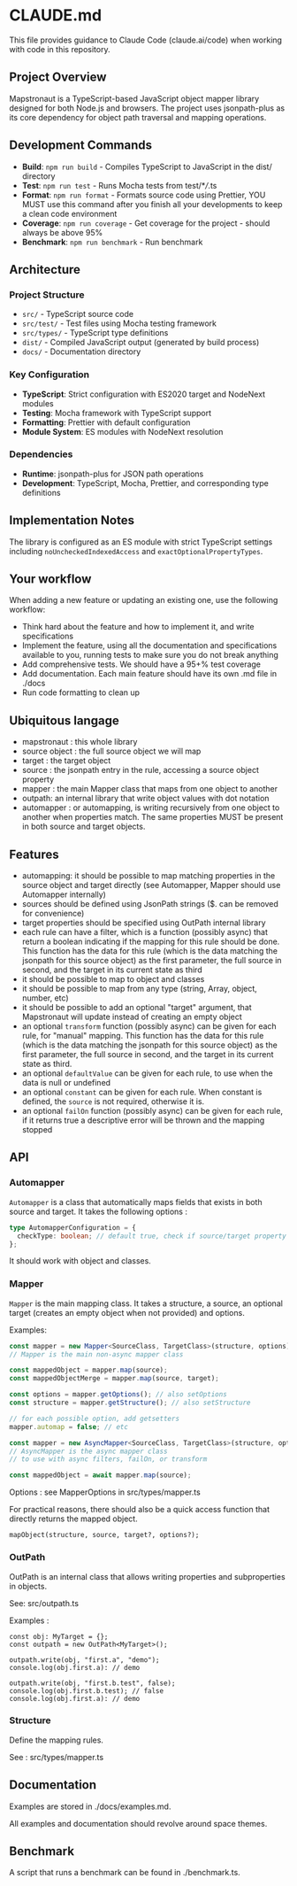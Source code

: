 # CLAUDE.md

This file provides guidance to Claude Code (claude.ai/code) when working with code in this repository.

## Project Overview

Mapstronaut is a TypeScript-based JavaScript object mapper library designed for both Node.js and browsers. The project
uses jsonpath-plus as its core dependency for object path traversal and mapping operations.

## Development Commands

- **Build**: `npm run build` - Compiles TypeScript to JavaScript in the dist/ directory
- **Test**: `npm run test` - Runs Mocha tests from test/\*_/_.ts
- **Format**: `npm run format` - Formats source code using Prettier, YOU MUST use this command after you finish all your
  developments to keep a clean code environment
- **Coverage**: `npm run coverage` - Get coverage for the project - should always be above 95%
- **Benchmark**: `npm run benchmark` - Run benchmark

## Architecture

### Project Structure

- `src/` - TypeScript source code
- `src/test/` - Test files using Mocha testing framework
- `src/types/` - TypeScript type definitions
- `dist/` - Compiled JavaScript output (generated by build process)
- `docs/` - Documentation directory

### Key Configuration

- **TypeScript**: Strict configuration with ES2020 target and NodeNext modules
- **Testing**: Mocha framework with TypeScript support
- **Formatting**: Prettier with default configuration
- **Module System**: ES modules with NodeNext resolution

### Dependencies

- **Runtime**: jsonpath-plus for JSON path operations
- **Development**: TypeScript, Mocha, Prettier, and corresponding type definitions

## Implementation Notes

The library is configured as an ES module with strict TypeScript settings including `noUncheckedIndexedAccess` and
`exactOptionalPropertyTypes`.

## Your workflow

When adding a new feature or updating an existing one, use the following workflow:

- Think hard about the feature and how to implement it, and write specifications
- Implement the feature, using all the documentation and specifications available to you, running tests to make sure you
  do not break anything
- Add comprehensive tests. We should have a 95+% test coverage
- Add documentation. Each main feature should have its own .md file in ./docs
- Run code formatting to clean up

## Ubiquitous langage

- mapstronaut : this whole library
- source object : the full source object we will map
- target : the target object
- source : the jsonpath entry in the rule, accessing a source object property
- mapper : the main Mapper class that maps from one object to another
- outpath: an internal library that write object values with dot notation
- automapper : or automapping, is writing recursively from one object to another when properties match. The same properties MUST be present in both source and target objects.

## Features

- automapping: it should be possible to map matching properties in the source object and target directly (see Automapper, Mapper should use Automapper internally)
- sources should be defined using JsonPath strings ($. can be removed for convenience)
- target properties should be specified using OutPath internal library
- each rule can have a filter, which is a function (possibly async) that return a boolean indicating if the mapping for this rule should be done. This function has the data for this rule (which is the data matching the jsonpath for this source object) as the first parameter, the full source in second, and the target in its current state as third
- it should be possible to map to object and classes
- it should be possible to map from any type (string, Array, object, number, etc)
- it should be possible to add an optional "target" argument, that Mapstronaut will update instead of creating an empty object
- an optional `transform` function (possibly async) can be given for each rule, for "manual" mapping. This function has the data for this rule (which is the data matching the jsonpath for this source object) as the first parameter, the full source in second, and the target in its current state as third.
- an optional `defaultValue` can be given for each rule, to use when the data is null or undefined
- an optional `constant` can be given for each rule. When constant is defined, the `source` is not required, otherwise it is.
- an optional `failOn` function (possibly async) can be given for each rule, if it returns true a descriptive error will be thrown and the mapping stopped

## API

### Automapper

`Automapper` is a class that automatically maps fields that exists in both source and target. It takes the following options :

```ts
type AutomapperConfiguration = {
  checkType: boolean; // default true, check if source/target property type matches
};
```

It should work with object and classes.

### Mapper

`Mapper` is the main mapping class. It takes a structure, a source, an optional target (creates an empty object when not provided) and options.



Examples:

```ts
const mapper = new Mapper<SourceClass, TargetClass>(structure, options);
// Mapper is the main non-async mapper class

const mappedObject = mapper.map(source);
const mappedObjectMerge = mapper.map(source, target);

const options = mapper.getOptions(); // also setOptions
const structure = mapper.getStructure(); // also setStructure

// for each possible option, add getsetters
mapper.automap = false; // etc
```

```ts
const mapper = new AsyncMapper<SourceClass, TargetClass>(structure, options);
// AsyncMapper is the async mapper class
// to use with async filters, failOn, or transform

const mappedObject = await mapper.map(source);
```

Options : see MapperOptions in src/types/mapper.ts 

For practical reasons, there should also be a quick access function that directly returns the mapped object.

```
mapObject(structure, source, target?, options?);
```

### OutPath

OutPath is an internal class that allows writing properties and subproperties in objects.

See: src/outpath.ts

Examples :

```
const obj: MyTarget = {};
const outpath = new OutPath<MyTarget>();

outpath.write(obj, "first.a", "demo");
console.log(obj.first.a): // demo

outpath.write(obj, "first.b.test", false);
console.log(obj.first.b.test); // false
console.log(obj.first.a): // demo
```

### Structure

Define the mapping rules.

See : src/types/mapper.ts

## Documentation

Examples are stored in ./docs/examples.md.

All examples and documentation should revolve around space themes.

## Benchmark

A script that runs a benchmark can be found in ./benchmark.ts.